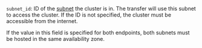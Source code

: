 `subnet_id`: ID of the [subnet](../../../../../vpc/concepts/network.md#subnet) the cluster is in. The transfer will use this subnet to access the cluster. If the ID is not specified, the cluster must be accessible from the internet.

If the value in this field is specified for both endpoints, both subnets must be hosted in the same availability zone.
